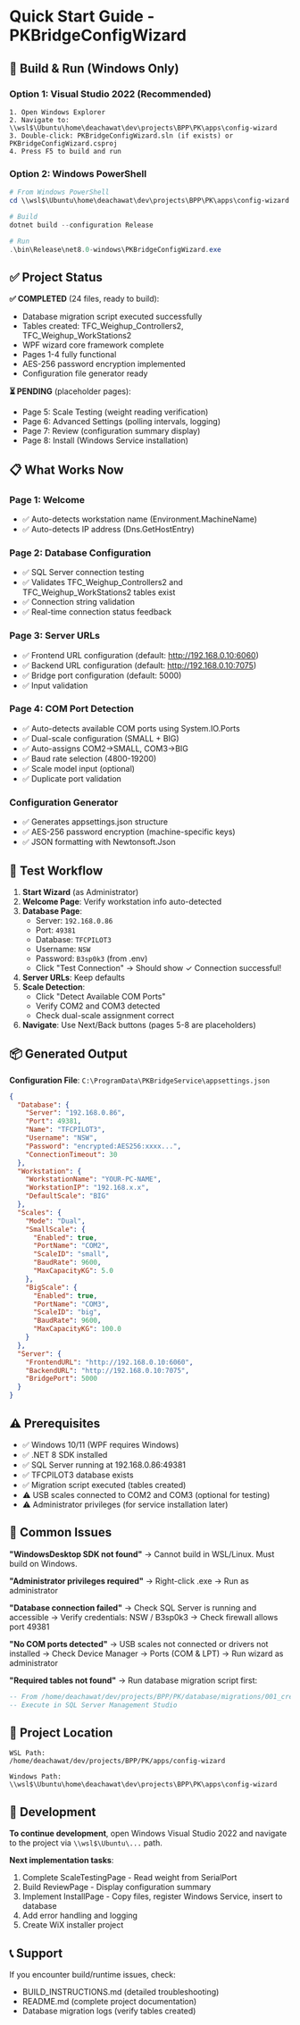 # Quick Start Guide - PKBridgeConfigWizard

## 🚀 Build & Run (Windows Only)

### Option 1: Visual Studio 2022 (Recommended)
```
1. Open Windows Explorer
2. Navigate to: \\wsl$\Ubuntu\home\deachawat\dev\projects\BPP\PK\apps\config-wizard
3. Double-click: PKBridgeConfigWizard.sln (if exists) or PKBridgeConfigWizard.csproj
4. Press F5 to build and run
```

### Option 2: Windows PowerShell
```powershell
# From Windows PowerShell
cd \\wsl$\Ubuntu\home\deachawat\dev\projects\BPP\PK\apps\config-wizard

# Build
dotnet build --configuration Release

# Run
.\bin\Release\net8.0-windows\PKBridgeConfigWizard.exe
```

## ✅ Project Status

**✅ COMPLETED** (24 files, ready to build):
- Database migration script executed successfully
- Tables created: TFC_Weighup_Controllers2, TFC_Weighup_WorkStations2
- WPF wizard core framework complete
- Pages 1-4 fully functional
- AES-256 password encryption implemented
- Configuration file generator ready

**⏳ PENDING** (placeholder pages):
- Page 5: Scale Testing (weight reading verification)
- Page 6: Advanced Settings (polling intervals, logging)
- Page 7: Review (configuration summary display)
- Page 8: Install (Windows Service installation)

## 📋 What Works Now

### Page 1: Welcome
- ✅ Auto-detects workstation name (Environment.MachineName)
- ✅ Auto-detects IP address (Dns.GetHostEntry)

### Page 2: Database Configuration
- ✅ SQL Server connection testing
- ✅ Validates TFC_Weighup_Controllers2 and TFC_Weighup_WorkStations2 tables exist
- ✅ Connection string validation
- ✅ Real-time connection status feedback

### Page 3: Server URLs
- ✅ Frontend URL configuration (default: http://192.168.0.10:6060)
- ✅ Backend URL configuration (default: http://192.168.0.10:7075)
- ✅ Bridge port configuration (default: 5000)
- ✅ Input validation

### Page 4: COM Port Detection
- ✅ Auto-detects available COM ports using System.IO.Ports
- ✅ Dual-scale configuration (SMALL + BIG)
- ✅ Auto-assigns COM2→SMALL, COM3→BIG
- ✅ Baud rate selection (4800-19200)
- ✅ Scale model input (optional)
- ✅ Duplicate port validation

### Configuration Generator
- ✅ Generates appsettings.json structure
- ✅ AES-256 password encryption (machine-specific keys)
- ✅ JSON formatting with Newtonsoft.Json

## 🎯 Test Workflow

1. **Start Wizard** (as Administrator)
2. **Welcome Page**: Verify workstation info auto-detected
3. **Database Page**:
   - Server: `192.168.0.86`
   - Port: `49381`
   - Database: `TFCPILOT3`
   - Username: `NSW`
   - Password: `B3sp0k3` (from .env)
   - Click "Test Connection" → Should show ✓ Connection successful!
4. **Server URLs**: Keep defaults
5. **Scale Detection**:
   - Click "Detect Available COM Ports"
   - Verify COM2 and COM3 detected
   - Check dual-scale assignment correct
6. **Navigate**: Use Next/Back buttons (pages 5-8 are placeholders)

## 📦 Generated Output

**Configuration File**: `C:\ProgramData\PKBridgeService\appsettings.json`

```json
{
  "Database": {
    "Server": "192.168.0.86",
    "Port": 49381,
    "Name": "TFCPILOT3",
    "Username": "NSW",
    "Password": "encrypted:AES256:xxxx...",
    "ConnectionTimeout": 30
  },
  "Workstation": {
    "WorkstationName": "YOUR-PC-NAME",
    "WorkstationIP": "192.168.x.x",
    "DefaultScale": "BIG"
  },
  "Scales": {
    "Mode": "Dual",
    "SmallScale": {
      "Enabled": true,
      "PortName": "COM2",
      "ScaleID": "small",
      "BaudRate": 9600,
      "MaxCapacityKG": 5.0
    },
    "BigScale": {
      "Enabled": true,
      "PortName": "COM3",
      "ScaleID": "big",
      "BaudRate": 9600,
      "MaxCapacityKG": 100.0
    }
  },
  "Server": {
    "FrontendURL": "http://192.168.0.10:6060",
    "BackendURL": "http://192.168.0.10:7075",
    "BridgePort": 5000
  }
}
```

## ⚠️ Prerequisites

- ✅ Windows 10/11 (WPF requires Windows)
- ✅ .NET 8 SDK installed
- ✅ SQL Server running at 192.168.0.86:49381
- ✅ TFCPILOT3 database exists
- ✅ Migration script executed (tables created)
- ⚠️ USB scales connected to COM2 and COM3 (optional for testing)
- ⚠️ Administrator privileges (for service installation later)

## 🐛 Common Issues

**"WindowsDesktop SDK not found"**
→ Cannot build in WSL/Linux. Must build on Windows.

**"Administrator privileges required"**
→ Right-click .exe → Run as administrator

**"Database connection failed"**
→ Check SQL Server is running and accessible
→ Verify credentials: NSW / B3sp0k3
→ Check firewall allows port 49381

**"No COM ports detected"**
→ USB scales not connected or drivers not installed
→ Check Device Manager → Ports (COM & LPT)
→ Run wizard as administrator

**"Required tables not found"**
→ Run database migration script first:
```sql
-- From /home/deachawat/dev/projects/BPP/PK/database/migrations/001_create_dual_scale_tables.sql
-- Execute in SQL Server Management Studio
```

## 📁 Project Location

```
WSL Path:
/home/deachawat/dev/projects/BPP/PK/apps/config-wizard

Windows Path:
\\wsl$\Ubuntu\home\deachawat\dev\projects\BPP\PK\apps\config-wizard
```

## 🔧 Development

**To continue development**, open Windows Visual Studio 2022 and navigate to the project via `\\wsl$\Ubuntu\...` path.

**Next implementation tasks**:
1. Complete ScaleTestingPage - Read weight from SerialPort
2. Build ReviewPage - Display configuration summary
3. Implement InstallPage - Copy files, register Windows Service, insert to database
4. Add error handling and logging
5. Create WiX installer project

## 📞 Support

If you encounter build/runtime issues, check:
- BUILD_INSTRUCTIONS.md (detailed troubleshooting)
- README.md (complete project documentation)
- Database migration logs (verify tables created)
